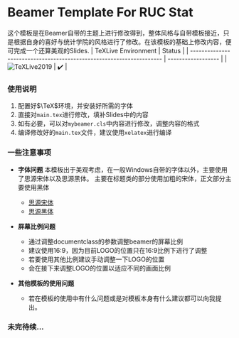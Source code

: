# Beamer Template For RUC Stat

这个模板是在Beamer自带的主题上进行修改得到，整体风格与自带模板接近，只是根据自身的喜好与统计学院的风格进行了修改。在该模板的基础上修改内容，便可完成一个还算美观的Slides.
| TeXLive Environment                                                  | Status             |
| -------------------------------------------------------------------- | ------------------ |
| ![TeXLive2019](https://img.shields.io/badge/TeXLive-2019-3D6117.svg) | :heavy_check_mark: |
### 使用说明

1. 配置好$\TeX$环境，并安装好所需的字体
2. 直接对`main.tex`进行修改，填补Slides中的内容
3. 如有必要，可以对`mybeamer.cls`中内容进行修改，调整内容的格式
4. 编译修改好的`main.tex`文件，建议使用`xelatex`进行编译

### 一些注意事项

* **字体问题**
本模板出于美观考虑，在一般Windows自带的字体以外，主要使用了思源宋体以及思源黑体。
主要在标题类的部分使用加粗的宋体，正文部分主要使用黑体
    * [思源宋体](https://github.com/adobe-fonts/source-han-serif)
    * [思源黑体](https://github.com/adobe-fonts/source-han-sans)

* **屏幕比例问题**
    * 通过调整documentclass的参数调整beamer的屏幕比例
    * 建议使用16:9，因为目前LOGO的位置只在16:9比例下进行了调整
    * 若要使用其他比例建议手动调整一下LOGO的位置
    * 会在接下来调整LOGO的位置以适应不同的画面比例

* **其他模板的使用问题**
    * 若在模板的使用中有什么问题或是对模板本身有什么建议都可以向我提出。

### 未完待续...
